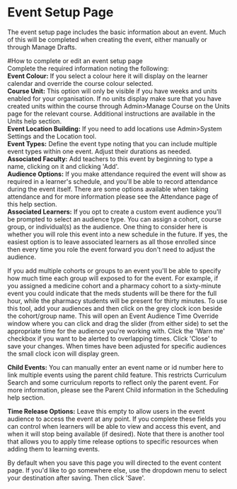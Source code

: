 # Event Setup Page  
The event setup page includes the basic information about an event.  Much of this will be completed when creating the event, either manually or through Manage Drafts.  

#How to complete or edit an event setup page  
Complete the required information noting the following:  
**Event Colour:** If you select a colour here it will display on the learner calendar and override the course colour selected.  
**Course Unit:** This option will only be visible if you have weeks and units enabled for your organisation.  If no units display make sure that you have created units within the course through Admin>Manage Course on the Units page for the relevant course.  Additional instructions are available in the Units help section.  
**Event Location Building:** If you need to add locations use Admin>System Settings and the Location tool.  
**Event Types:** Define the event type noting that you can include multiple event types within one event.  Adjust their durations as needed.  
**Associated Faculty:** Add teachers to this event by beginning to type a name, clicking on it and clicking 'Add'.  
**Audience Options:** If you make attendance required the event will show as required in a learner's schedule, and you'll be able to record attendance during the event itself.  There are some options available when taking attendance and for more information please see the Attendance page of this help section.  
**Associated Learners:** If you opt to create a custom event audience you'll be prompted to select an audience type.  You can assign a cohort, course group, or individual(s) as the audience.  One thing to consider here is whether you will role this event into a new schedule in the future.  If yes, the easiest option is to leave associated learners as all those enrolled since then every time you role the event forward you don't need to adjust the audience.  

If you add multiple cohorts or groups to an event you'll be able to specify how much time each group will exposed to for the event.  For example, if you assigned a medicine cohort and a pharmacy cohort to a sixty-minute event you could indicate that the meds students will be there for the full hour, while the pharmacy students will be present for thirty minutes.  To use this tool, add your audiences and then click on the grey clock icon beside the cohort/group name.  This will open an Event Audience Time Override window where you can click and drag the slider (from either side) to set the appropriate time for the audience you're working with.  Click the 'Warn me' checkbox if you want to be alerted to overlapping times.  Click 'Close' to save your changes.  When times have been adjusted for specific audiences the small clock icon will display green.  

**Child Events:** You can manually enter an event name or id number here to link multiple events using the parent child feature.  This restricts Curriculum Search and some curriculum reports to reflect only the parent event.  For more information, please see the Parent Child information in the Scheduling help section.  

**Time Release Options:** Leave this empty to allow users in the event audience to access the event at any point. If you complete these fields you can control when learners will be able to view and access this event, and when it will stop being available (if desired).  Note that there is another tool that allows you to apply time release options to specific resources when adding them to learning events.

By default when you save this page you will directed to the event content page.  If you'd like to go somewhere else, use the dropdown menu to select your destination after saving.  Then click 'Save'.

